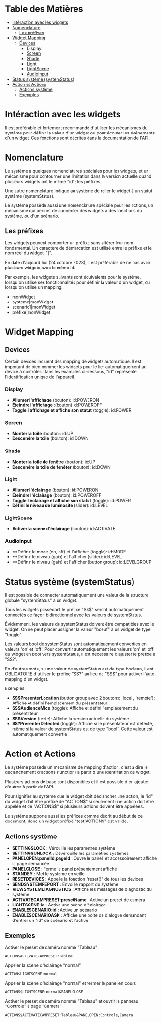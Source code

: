# Table des Matières
- [Intéraction avec les widgets](#intéraction-avec-les-widgets)
- [Nomenclature](#nomenclature)
  - [Les préfixes](#les-préfixes)
- [Widget Mapping](#widget-mapping)
  - [Devices](#devices)
    - [Display](#display)
    - [Screen](#screen)
    - [Shade](#shade)
    - [Light](#light)
    - [LightScene](#lightscene)
    - [AudioInput](#audioinput)
- [Status système (systemStatus)](#status-système-systemstatus)
- [Action et Actions](#action-et-actions)
  - [Actions système](#actions-système)
  - [Exemples](#exemples)
    
# Intéraction avec les widgets
Il est préférable et fortement recommandé d'utiliser les mécanismes du système pour définir la valeur d'un widget ou pour écouter les événements d'un widget. Ces fonctions sont décrites dans la documentation de l'API.

# Nomenclature
Le système a quelques nomenclatures spéciales pour les widgets, et un mécanisme pour contourner une limitation dans la version actuelle quand plusieurs widgets ont le même "id"; les préfixes. 

Une autre nomenclature indique au système de relier le widget à un statut système (systemStatus). 

Le système possède aussi une nomenclature spéciale pour les actions, un mécanisme qui permet de connecter des widgets à des fonctions du système, ou d'un scénario.

## Les préfixes
Les widgets peuvent comporter un préfixe sans altérer leur nom fondamental. Un caractère de démarcation est utilisé entre le préfixe et le nom réel du widget: "|". 

En date d'aujourd'hui (24 octobre 2023), il est préférable de ne pas avoir plusieurs widgets avec le même id.

Par exemple, les widgets suivants sont équivalents pour le système, lorsqu'on utilise ses fonctionnalités pour définir la valeur d'un widget, ou lorsqu'on utilise un mapping:
* monWidget
* systeme|monWidget
* scenario1|monWidget
* préfixe|monWidget

###


# Widget Mapping
## Devices
Certain devices incluent des mapping de widgets automatique. Il est important de bien nommer les widgets pour le lier automatiquement au device à contrôler. Dans les examples ci-dessous, "id" représente l'identification unique de l'appareil.

### Display
* **Allumer l'affichage** (bouton): id:POWERON
* **Éteindre l'affichage** :(bouton) id:POWEROFF
* **Toggle l'affichage et affiche son statut** (toggle): id:POWER

### Screen
* **Monter la toile** (bouton): id:UP
* **Descendre la toile** (bouton): id:DOWN

### Shade
* **Monter la toile de fenêtre** (bouton): id:UP
* **Descendre la toile de fenêter** (bouton): id:DOWN

### Light
* **Allumer l'éclairage** (bouton): id:POWERON
* **Éteindre l'éclairage** (bouton): id:POWEROFF
* **Toggle l'éclairage et affiche son statut** (toggle): id:POWER
* **Défini le niveau de luminosité** (slider): id:LEVEL

### LightScene
* **Activer la scène d'éclairage** (bouton): id:ACTIVATE

### AudioInput
* **Définir le mode (on, off) et l'afficher (toggle): id:MODE
* **Définir le niveau (gain) et l'afficher (slider): id:LEVEL
* **Définir le niveau (gain) et l'afficher (button group): id:LEVELGROUP

# Status système (systemStatus)
Il est possible de connecter automatiquement une valeur de la structure globale "systemStatus" à un widget.

Tous les widgets possédant le préfixe "SS$" seront automatiquement connectés de façon bidirectionnel avec les valeurs de systemStatus.

Évidemment, les valeurs de systemStatus doivent être compatibles avec le widget. On ne peut placer assigner la valeur "boeuf" à un widget de type "toggle". 

Les valeurs bool de systemStatus sont automatiquement converties en valeurs 'on' et 'off'. Pour convertir automatiquement les valeurs 'on' et 'off' du widget en bool vers systemStatus, il est nécessaire d'ajuster le préfixe à "SS?".

En d'autres mots, si une valeur de systemStatus est de type boolean, il est OBLIGATOIRE d'utiliser le préfixe "SS?" au lieu de "SS$" pour activer l'auto-mapping d'un widget.

Exemples:
* **SS$PresenterLocation** (button group avec 2 boutons: 'local', 'remote'): Affiche et défini l'emplacement du présentateur
* **SS$AudienceMics** (toggle): Affiche et défini l'emplacement du présentateur
* **SS$Version** (texte): Affiche la version actuelle du système
* **SS?PresenterDetected** (toggle): Affiche si le présentateur est détecté, même si la valeur de systemStatus est de type "bool". Cette valeur est automatiquement convertie

# Action et Actions
Le système possède un mécanisme de mapping d'action, c'est à dire le déclanchement d'actions (function) à partir d'une identifiation de widget.

Plusieurs actions de base sont disponibles et il est possible d'en ajouter d'autres à partir de l'API.

Pour signifier au système que le widget doit déclancher une action, le "id" du widget doit être préfixé de "ACTION$" si seulement une action doit être appelée et de "ACTIONS$" si plusieurs actions doivent être appelées.

Le système supporte aussi les préfixes comme décrit au début de ce document, donc un widget préfixé "test|ACTION$" est valide.

## Actions système
* **SETTINGSLOCK** : Vérouille les paramètres système
* **SETTINGSUNLOCK** : Dévérouille les paramètres systèmes
* **PANELOPEN:panelId,pageId** : Ouvre le panel, et accessoirement affiche la page demandée
* **PANELCLOSE** : Ferme le panel présentement affiché
* **STANDBY** : Met le système en veille
* **RESETDEVICES** : Appelle la fonction "reset()" de tous les devices
* **SENDSYSTEMREPORT** : Envoi le rapport du système
* **VIEWSYSTEMDIAGNOSTICS** : Affiche les messages de diagnostic du système
* **ACTIVATECAMPRESET:presetName** : Active un preset de caméra
* **LIGHTSCENE:id** : Active une scène d'éclairage
* **ENABLESCENARIO:id** : Active un scénario
* **ENABLESCENARIOASK** : Affiche une boite de dialogue demandant d'entrer un "id" de scénario et l'active

## Exemples
Activer le preset de caméra nommé "Tableau"

```ACTION$ACTIVATECAMPRESET:Tableau```

Appeler la scène d'éclairage "normal"

```ACTION$LIGHTSCENE:normal```

Appeler la scène d'éclairage "normal" et fermer le panel en cours

```ACTIONS$LIGHTSCENE:normal&PANELCLOSE```

Activer le preset de caméra nommé "Tableau" et ouvrir le panneau "Controle" à page "Camera"

```ACTIONS$ACTIVATECAMPRESET:Tableau&PANELOPEN:Controle,Camera```

